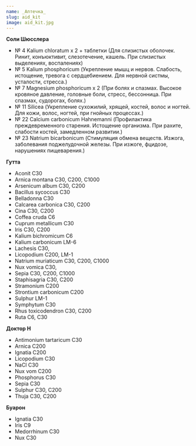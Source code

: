```yaml
---
name: _Аптечка_
slug: aid_kit
image: aid_kit.jpg
---
```

**Соли Шюсслера**

- № 4 Kalium chloratum х 2 + таблетки (Для слизистых оболочек. Ринит, конъюктивит, слезотечение, кашель. При слизистых выделениях, воспалениях)
- № 5 Kalium phosphoricum (Укрепление мышц и нервов. Слабость, истощение, тревога с сердцебиением. Для нервной систмы, усталости, стресса.)
- № 7 Magnesium phosphoricum х 2 (При болях и спазмах. Высокое кровяное давление, головные боли, стресс, бессонница. При спазмах, судорогах, болях.)
- № 11 Silicea (Укрепление сухожилий, хрящей, костей, волос и ногтей. Для кожи, волос, ногтей, при гнойных процессах.)
- № 22 Calcium carbonicum Hahnemanni (Профилактика преждевременного старения. Истощение организма. При рахите, слабости костей, замедленном развитии.)
- № 23 Natrium bicarbonicum (Стимуляция обмена веществ. Изжога, заболевания поджелудочной железы. При изжоге, фцидозе, нарушениях пищеварения.)

**Гутта**

- Aconit C30
- Arnica montana C30, C200, C1000
- Arsenicum album C30, C200
- Bacillus sycoccus C30
- Belladonna C30
- Calcarea carbonica C30, C200
- Cina C30, C200
- Coffea cruda C6
- Cuprum metallicum C30
- Iris C30, C200
- Kalium bichromicum C6
- Kalium carbonicum LM-6
- Lachesis C30, 
- Licopodium C200, LM-1
- Natrium muriaticum C30, C200, C1000
- Nux vomica C30,
- Sepia C30, C200, C1000
- Staphisagria C30, C200
- Stramonium C200
- Strontium carbonicum C200
- Sulphur LM-1
- Symphytum C30
- Rhus toxicodendron C30, C200
- Ruta C6, C30

**Доктор Н**

- Antimonium tartaricum C30
- Arnica C200
- Ignatia C200
- Licopodium C30
- NaCl C30
- Nux vom C200
- Phosphorus C30
- Sepia C30
- Sulphur C30, C200
- Thuja C30, C200

**Буарон**

- Ignatia C30
- Iris C9
- Medorrhinum C30
- Nux C30
